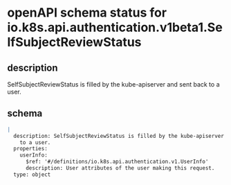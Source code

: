 # openAPI schema status for io.k8s.api.authentication.v1beta1.SelfSubjectReviewStatus

## description

SelfSubjectReviewStatus is filled by the kube-apiserver and sent back to a user.

## schema

```yaml
|
  description: SelfSubjectReviewStatus is filled by the kube-apiserver and sent back
    to a user.
  properties:
    userInfo:
      $ref: '#/definitions/io.k8s.api.authentication.v1.UserInfo'
      description: User attributes of the user making this request.
  type: object

```
